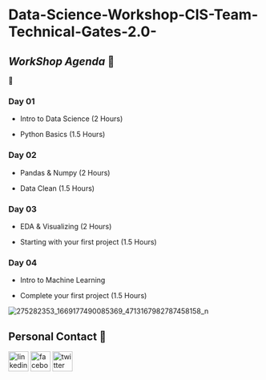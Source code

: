 # Data-Science-Workshop-CIS-Team-Technical-Gates-2.0-
## *WorkShop Agenda* :memo:
:pencil:

### Day 01

- Intro to Data Science (2 Hours)

- Python Basics  (1.5 Hours)                              

### Day 02 

- Pandas & Numpy (2 Hours)

- Data Clean  (1.5 Hours) 

### Day 03  

- EDA & Visualizing (2 Hours)

- Starting with your first project (1.5 Hours)

### Day 04 

- Intro to Machine Learning

- Complete your first project (1.5 Hours)


![275282353_1669177490085369_4713167982787458158_n](https://user-images.githubusercontent.com/92026137/158908718-7395b769-850b-46ab-ba70-2b6e5be98fe0.jpg)

## Personal Contact :arrow_down_small:	
[<img src='https://cdn.jsdelivr.net/npm/simple-icons@3.0.1/icons/linkedin.svg' alt='linkedin' height='40'>](https://www.linkedin.com/in/MoatazElmesmary/)  [<img src='https://cdn.jsdelivr.net/npm/simple-icons@3.0.1/icons/facebook.svg' alt='facebook' height='40'>](https://www.facebook.com/MoatazElmesmary)  [<img src='https://cdn.jsdelivr.net/npm/simple-icons@3.0.1/icons/twitter.svg' alt='twitter' height='40'>](https://twitter.com/MoatazElmesmary)  
